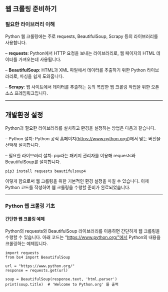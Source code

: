 ## 웹 크롤링 준비하기
### 필요한 라이브러리 이해
Python 웹 크롤링에는 주로 requests, BeautifulSoup, Scrapy 등의 라이브러리를 사용합니다.

– **requests**: Python에서 HTTP 요청을 보내는 라이브러리로, 웹 페이지의 HTML 데이터를 가져오는데 사용됩니다.

– **BeautifulSoup**: HTML과 XML 파일에서 데이터를 추출하기 위한 Python 라이브러리로, 파싱을 쉽게 도와줍니다.

– **Scrapy**: 웹 사이트에서 데이터를 추출하는 등의 복잡한 웹 크롤링 작업을 위한 오픈 소스 프레임워크입니다.
* * *
## 개발환경 설정
Python과 필요한 라이브러리를 설치하고 환경을 설정하는 방법은 다음과 같습니다.

– Python 설치: Python 공식 홈페이지(https://www.python.org/)에서 맞는 버전을 선택해 설치합니다.

– 필요한 라이브러리 설치: pip라는 패키지 관리자를 이용해 requests와 BeautifulSoup를 설치합니다.

```
pip3 install requests beautifulsoup4
```
이렇게 함으로써 웹 크롤링을 위한 기본적인 환경 설정을 마칠 수 있습니다. 이제 Python 코드를 작성하여 웹 크롤링을 수행할 준비가 완료되었습니다.
* * *
### Python 웹 크롤링 기초
#### 간단한 웹 크롤링 예제
Python의 requests와 BeautifulSoup 라이브러리를 이용하면 간단하게 웹 크롤링을 수행할 수 있습니다. 아래 코드는 “https://www.python.org/”에서 Python의 내용을 크롤링하는 예제입니다.

```
import requests
from bs4 import BeautifulSoup

url = "https://www.python.org/"
response = requests.get(url)

soup = BeautifulSoup(response.text, 'html.parser')
print(soup.title)  # 'Welcome to Python.org' 를 출력
```